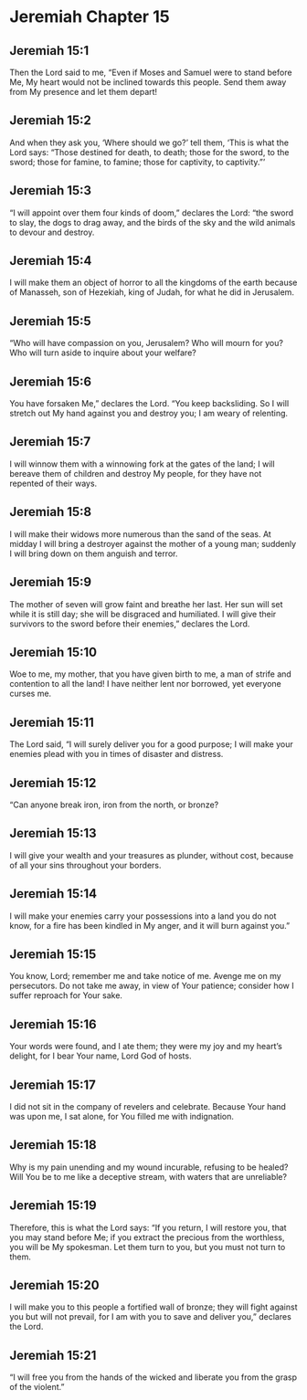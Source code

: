 # Jeremiah Chapter 15

## Jeremiah 15:1
Then the Lord said to me, “Even if Moses and Samuel were to stand before Me, My heart would not be inclined towards this people. Send them away from My presence and let them depart!

## Jeremiah 15:2
And when they ask you, ‘Where should we go?’ tell them, ‘This is what the Lord says: “Those destined for death, to death; those for the sword, to the sword; those for famine, to famine; those for captivity, to captivity.”’

## Jeremiah 15:3
“I will appoint over them four kinds of doom,” declares the Lord: “the sword to slay, the dogs to drag away, and the birds of the sky and the wild animals to devour and destroy.

## Jeremiah 15:4
I will make them an object of horror to all the kingdoms of the earth because of Manasseh, son of Hezekiah, king of Judah, for what he did in Jerusalem.

## Jeremiah 15:5
“Who will have compassion on you, Jerusalem? Who will mourn for you? Who will turn aside to inquire about your welfare?

## Jeremiah 15:6
You have forsaken Me,” declares the Lord. “You keep backsliding. So I will stretch out My hand against you and destroy you; I am weary of relenting.

## Jeremiah 15:7
I will winnow them with a winnowing fork at the gates of the land; I will bereave them of children and destroy My people, for they have not repented of their ways.

## Jeremiah 15:8
I will make their widows more numerous than the sand of the seas. At midday I will bring a destroyer against the mother of a young man; suddenly I will bring down on them anguish and terror.

## Jeremiah 15:9
The mother of seven will grow faint and breathe her last. Her sun will set while it is still day; she will be disgraced and humiliated. I will give their survivors to the sword before their enemies,” declares the Lord.

## Jeremiah 15:10
Woe to me, my mother, that you have given birth to me, a man of strife and contention to all the land! I have neither lent nor borrowed, yet everyone curses me.

## Jeremiah 15:11
The Lord said, “I will surely deliver you for a good purpose; I will make your enemies plead with you in times of disaster and distress.

## Jeremiah 15:12
“Can anyone break iron, iron from the north, or bronze?

## Jeremiah 15:13
I will give your wealth and your treasures as plunder, without cost, because of all your sins throughout your borders.

## Jeremiah 15:14
I will make your enemies carry your possessions into a land you do not know, for a fire has been kindled in My anger, and it will burn against you.”

## Jeremiah 15:15
You know, Lord; remember me and take notice of me. Avenge me on my persecutors. Do not take me away, in view of Your patience; consider how I suffer reproach for Your sake.

## Jeremiah 15:16
Your words were found, and I ate them; they were my joy and my heart’s delight, for I bear Your name, Lord God of hosts.

## Jeremiah 15:17
I did not sit in the company of revelers and celebrate. Because Your hand was upon me, I sat alone, for You filled me with indignation.

## Jeremiah 15:18
Why is my pain unending and my wound incurable, refusing to be healed? Will You be to me like a deceptive stream, with waters that are unreliable?

## Jeremiah 15:19
Therefore, this is what the Lord says: “If you return, I will restore you, that you may stand before Me; if you extract the precious from the worthless, you will be My spokesman. Let them turn to you, but you must not turn to them.

## Jeremiah 15:20
I will make you to this people a fortified wall of bronze; they will fight against you but will not prevail, for I am with you to save and deliver you,” declares the Lord.

## Jeremiah 15:21
“I will free you from the hands of the wicked and liberate you from the grasp of the violent.”
